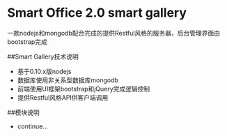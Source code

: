 # Smart Office 2.0 smart gallery

一款nodejs和mongodb配合完成的提供Restful风格的服务器，后台管理界面由bootstrap完成

##Smart Gallery技术说明

- 基于0.10.x版nodejs
- 数据库使用非关系型数据库mongodb
- 前端使用UI框架bootstrap和jQuery完成逻辑控制
- 提供Restful风格API供客户端调用

##模块说明

- continue...
